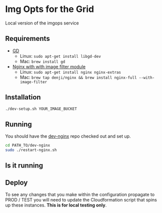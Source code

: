 # Img Opts for the Grid
Local version of the imgops service

## Requirements
* [GD](http://libgd.github.io/)
  * Linux: `sudo apt-get install libgd-dev`
  * Mac:  `brew install gd`
* [Nginx with with image filter module](http://nginx.org/en/docs/http/ngx_http_image_filter_module.html)
  * Linux: `sudo apt-get install nginx nginx-extras`
  * Mac: `brew tap denji/nginx && brew install nginx-full --with-image-filter`

## Installation
``` Bash
./dev-setup.sh YOUR_IMAGE_BUCKET
```

## Running
You should have the [dev-nginx](https://github.com/guardian/dev-nginx) repo checked out and set up.
``` Bash
cd PATH_TO/dev-nginx
sudo ./restart-nginx.sh
```

## Is it running

[](http://localhost:9008/_)

## Deploy
To see any changes that you make within the configuration propagate to
PROD / TEST you will need to update the Cloudformation script that spins up these
instances. __This is for local testing only__.
